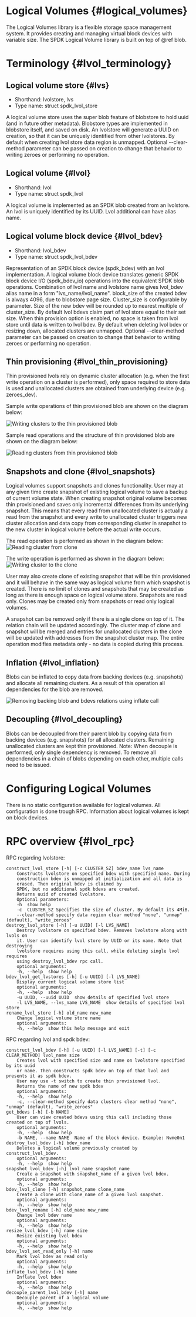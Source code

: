 # Logical Volumes {#logical_volumes}

The Logical Volumes library is a flexible storage space management system. It provides creating and managing virtual block devices with variable size. The SPDK Logical Volume library is built on top of @ref blob.

# Terminology {#lvol_terminology}

## Logical volume store {#lvs}

* Shorthand:  lvolstore, lvs
* Type name:  struct spdk_lvol_store

A logical volume store uses the super blob feature of blobstore to hold uuid (and in future other metadata). Blobstore types are implemented in blobstore itself, and saved on disk. An lvolstore will generate a UUID on creation, so that it can be uniquely identified from other lvolstores.
By default when creating lvol store data region is unmapped. Optional --clear-method parameter can be passed on creation to change that behavior to writing zeroes or performing no operation.

## Logical volume {#lvol}

* Shorthand: lvol
* Type name: struct spdk_lvol

A logical volume is implemented as an SPDK blob created from an lvolstore. An lvol is uniquely identified by its UUID. Lvol additional can have alias name.

## Logical volume block device {#lvol_bdev}

* Shorthand: lvol_bdev
* Type name: struct spdk_lvol_bdev

Representation of an SPDK block device (spdk_bdev) with an lvol implementation.
A logical volume block device translates generic SPDK block device I/O (spdk_bdev_io) operations into the equivalent SPDK blob operations. Combination of lvol name and lvolstore name gives lvol_bdev alias name in a form "lvs_name/lvol_name". block_size of the created bdev is always 4096, due to blobstore page size. Cluster_size is configurable by parameter.
Size of the new bdev will be rounded up to nearest multiple of cluster_size.
By default lvol bdevs claim part of lvol store equal to their set size. When thin provision option is enabled, no space is taken from lvol store until data is written to lvol bdev.
By default when deleting lvol bdev or resizing down, allocated clusters are unmapped. Optional --clear-method parameter can be passed on creation to change that behavior to writing zeroes or performing no operation.

## Thin provisioning {#lvol_thin_provisioning}

Thin provisioned lvols rely on dynamic cluster allocation (e.g. when the first write operation on a cluster is performed), only space required to store data is used and unallocated clusters are obtained from underlying device (e.g. zeroes_dev).

Sample write operations of thin provisioned blob are shown on the diagram below:

![Writing clusters to the thin provisioned blob](lvol_thin_provisioning_write.svg)

Sample read operations and the structure of thin provisioned blob are shown on the diagram below:

![Reading clusters from thin provisioned blob](lvol_thin_provisioning.svg)

## Snapshots and clone {#lvol_snapshots}

Logical volumes support snapshots and clones functionality. User may at any given time create snapshot of existing logical volume to save a backup of current volume state.
When creating snapshot original volume becomes thin provisioned and saves only incremental differences from its underlying snapshot. This means that every read from unallocated cluster is actually a read from the snapshot and
every write to unallocated cluster triggers new cluster allocation and data copy from corresponding cluster in snapshot to the new cluster in logical volume before the actual write occurs.

The read operation is performed as shown in the diagram below:
![Reading cluster from clone](lvol_clone_snapshot_read.svg)

The write operation is performed as shown in the diagram below:
![Writing cluster to the clone](lvol_clone_snapshot_write.svg)

User may also create clone of existing snapshot that will be thin provisioned and it will behave in the same way as logical volume from which snapshot is created.
There is no limit of clones and snapshots that may be created as long as there is enough space on logical volume store. Snapshots are read only. Clones may be created only from snapshots or read only logical volumes.

A snapshot can be removed only if there is a single clone on top of it. The relation chain will be updated accordingly. The cluster map of clone and snapshot will be merged and entries for unallocated clusters in the clone
will be updated with addresses from the snapshot cluster map. The entire operation modifies metadata only - no data is copied during this process.

## Inflation {#lvol_inflation}

Blobs can be inflated to copy data from backing devices (e.g. snapshots) and allocate all remaining clusters. As a result of this operation all dependencies for the blob are removed.

![Removing backing blob and bdevs relations using inflate call](lvol_inflate_clone_snapshot.svg)

## Decoupling {#lvol_decoupling}

Blobs can be decoupled from their parent blob by copying data from backing devices (e.g. snapshots) for all allocated clusters. Remaining unallocated clusters are kept thin provisioned.
Note: When decouple is performed, only single dependency is removed. To remove all dependencies in a chain of blobs depending on each other, multiple calls need to be issued.

# Configuring Logical Volumes

There is no static configuration available for logical volumes. All configuration is done trough RPC. Information about logical volumes is kept on block devices.

# RPC overview {#lvol_rpc}

RPC regarding lvolstore:

```
construct_lvol_store [-h] [-c CLUSTER_SZ] bdev_name lvs_name
    Constructs lvolstore on specified bdev with specified name. During
    construction bdev is unmapped at initialization and all data is
    erased. Then original bdev is claimed by
    SPDK, but no additional spdk bdevs are created.
    Returns uuid of created lvolstore.
    Optional parameters:
    -h  show help
    -c  CLUSTER_SZ Specifies the size of cluster. By default its 4MiB.
    --clear-method specify data region clear method "none", "unmap" (default), "write_zeroes"
destroy_lvol_store [-h] [-u UUID] [-l LVS_NAME]
    Destroy lvolstore on specified bdev. Removes lvolstore along with lvols on
    it. User can identify lvol store by UUID or its name. Note that destroying
    lvolstore requires using this call, while deleting single lvol requires
    using destroy_lvol_bdev rpc call.
    optional arguments:
    -h, --help  show help
bdev_lvol_get_lvstores [-h] [-u UUID] [-l LVS_NAME]
    Display current logical volume store list
    optional arguments:
    -h, --help  show help
    -u UUID, --uuid UUID  show details of specified lvol store
    -l LVS_NAME, --lvs_name LVS_NAME  show details of specified lvol store
rename_lvol_store [-h] old_name new_name
    Change logical volume store name
    optional arguments:
    -h, --help  show this help message and exit
```

RPC regarding lvol and spdk bdev:

```
construct_lvol_bdev [-h] [-u UUID] [-l LVS_NAME] [-t] [-c CLEAR_METHOD] lvol_name size
    Creates lvol with specified size and name on lvolstore specified by its uuid
    or name. Then constructs spdk bdev on top of that lvol and presents it as spdk bdev.
    User may use -t switch to create thin provisioned lvol.
    Returns the name of new spdk bdev
    optional arguments:
    -h, --help  show help
    -c, --clear-method specify data clusters clear method "none", "unmap" (default), "write_zeroes"
get_bdevs [-h] [-b NAME]
    User can view created bdevs using this call including those created on top of lvols.
    optional arguments:
    -h, --help  show help
    -b NAME, --name NAME  Name of the block device. Example: Nvme0n1
destroy_lvol_bdev [-h] bdev_name
    Deletes a logical volume previously created by construct_lvol_bdev.
    optional arguments:
    -h, --help  show help
snapshot_lvol_bdev [-h] lvol_name snapshot_name
    Create a snapshot with snapshot_name of a given lvol bdev.
    optional arguments:
    -h, --help  show help
bdev_lvol_clone [-h] snapshot_name clone_name
    Create a clone with clone_name of a given lvol snapshot.
    optional arguments:
    -h, --help  show help
bdev_lvol_rename [-h] old_name new_name
    Change lvol bdev name
    optional arguments:
    -h, --help  show help
resize_lvol_bdev [-h] name size
    Resize existing lvol bdev
    optional arguments:
    -h, --help  show help
bdev_lvol_set_read_only [-h] name
    Mark lvol bdev as read only
    optional arguments:
    -h, --help  show help
inflate_lvol_bdev [-h] name
    Inflate lvol bdev
    optional arguments:
    -h, --help  show help
decouple_parent_lvol_bdev [-h] name
    Decouple parent of a logical volume
    optional arguments:
    -h, --help  show help
```

